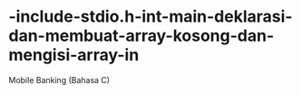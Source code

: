 # -include-stdio.h-int-main-deklarasi-dan-membuat-array-kosong-dan-mengisi-array-in
Mobile Banking (Bahasa C)

